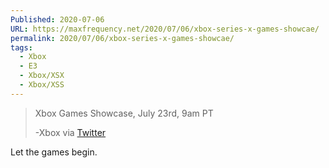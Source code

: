 ```yaml
---
Published: 2020-07-06
URL: https://maxfrequency.net/2020/07/06/xbox-series-x-games-showcae/
permalink: 2020/07/06/xbox-series-x-games-showcae/
tags:
  - Xbox
  - E3
  - Xbox/XSX
  - Xbox/XSS
---
```

> Xbox Games Showcase, July 23rd, 9am PT
> 
> -Xbox via [Twitter](https://twitter.com/Xbox/status/1280139454796009477)

Let the games begin.